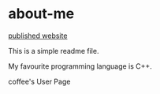 # about-me

[published website](https://coffee-drinker.github.io/about-me/)


This is a simple readme file. 


My favourite programming language is C++. 

coffee's User Page

